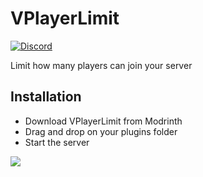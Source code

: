 # VPlayerLimit

[![Discord](https://img.shields.io/discord/899740810956910683?color=7289da&label=Discord)](https://discord.gg/5NMMzK5mAn)

Limit how many players can join your server

## Installation
- Download VPlayerLimit from Modrinth
- Drag and drop on your plugins folder
- Start the server

[![](https://www.bisecthosting.com/partners/custom-banners/6fa909d5-ad2b-42c2-a7ec-1c51f8b6384f.webp)](https://www.bisecthosting.com/4drian3d)
